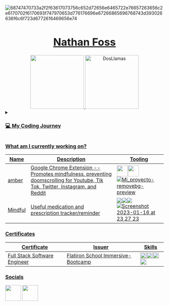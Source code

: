 ![68747470733a2f2f63617073756c652d72656e6465722e76657263656c2e6170702f6170693f747970653d776176696e67266865696768743d393026636f6c6f723d6772616469656e74](https://user-images.githubusercontent.com/111101890/210936569-6ee1b947-a39b-46ac-a3cd-15aec071d8e8.svg)
### [<h1 align="center">Nathan Foss</h1>](https://www.linkedin.com/in/nathan-foss/)

<!-- ### 🤠 Hi my name is [Nathan Foss](https://www.linkedin.com/in/nathan-foss/) -->

<div align="center">
  <a href="https://www.youtube.com/watch?v=dQw4w9WgXcQ">
      <img height= "170em" src="https://github-readme-stats.vercel.app/api?username=DosLlamas&theme=radical" />
    <img height= "170em" src="https://github-readme-stats.vercel.app/api/top-langs?username=DosLlamas&show_icons=true&locale=en&layout=compact&theme=radical" alt="DosLlamas" />
<!--   <img height= "170em" src="https://github-readme-stats.vercel.app/api/top-langs/?username=DosLlamas&layout-compact&langs_count-16&theme=radical" /> -->
</div>
<details>
<summary><h3>💻 My Coding Journey</h3></summary>
<!--   I got into coding in 2020, when Discord released the verified bot developer badge. I was intrigued by the idea of creating my own custom bot for the platform, so I decided to give it a try. I had no prior experience in coding, but I thought I might as well give it a shot.
<br>
<br> -->
</details>

### What am I currently working on?
|Name|Description|Tooling|
|-|-|-|
|[amber](https://chrome.google.com/webstore/detail/amber-mindfulness/hdfdgocligofefcgklikgpjadbphlipm)|Google Chrome Extension -- Promotes mindfulness, preventing doomscrolling for Youtube, Tik Tok, Twitter, Instagram, and Reddit|<img height= "35em" src="https://img.shields.io/badge/React-20232A?style=for-the-badge&logo=react&logoColor=61DAFB"/><img height= "35" src="https://img.shields.io/badge/Vite-B73BFE?style=for-the-badge&logo=vite&logoColor=FFD62E"/>![Mi_proyecto-removebg-preview](https://user-images.githubusercontent.com/111101890/209997181-cf1546bf-a410-486d-b397-516de3fdee37.png)
|[Mindful](https://phase-5-project-nlm1.onrender.com)|Useful medication and prescription tracker/reminder|<img src="https://img.shields.io/badge/React-20232A?style=for-the-badge&logo=react&logoColor=61DAFB"/><img src="https://img.shields.io/badge/Ruby-CC342D?style=for-the-badge&logo=ruby&logoColor=white"/><img src="https://img.shields.io/badge/PostgreSQL-316192?style=for-the-badge&logo=postgresql&logoColor=white"/>![Screenshot 2023-01-16 at 23 27 23](https://user-images.githubusercontent.com/111101890/212818129-689dee01-dad5-4eb8-9473-782b6be5d633.png)


### Certificates
|Certificate|Issuer|Skills
|-|-|-|
|Full Stack Software Engineer|Flatiron School Immersive-Bootcamp|<img height= "20em" src="https://img.shields.io/badge/Ruby-CC342D?style=for-the-badge&logo=ruby&logoColor=white"/><img height= "20em" src="https://img.shields.io/badge/React-20232A?style=for-the-badge&logo=react&logoColor=61DAFB"/><img height= "20em" src="https://img.shields.io/badge/SQLite-07405E?style=for-the-badge&logo=sqlite&logoColor=white"/><img height= "20em"  src="https://img.shields.io/badge/Redux-593D88?style=for-the-badge&logo=redux&logoColor=white"/>


### Socials
[<img height="50em" src="https://img.shields.io/badge/linkedin%20-%230077B5.svg?&style=for-the-badge&logo=linkedin&logoColor=white"/>](https://www.linkedin.com/in/nathan-foss/)
[<img height="50em" src="https://img.shields.io/badge/Medium-12100E?style=for-the-badge&logo=medium&logoColor=white"/>](https://medium.com/@nathanfoss.dev) 

